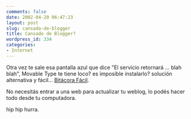 ```yaml
---
comments: false
date: 2002-04-20 06:47:23
layout: post
slug: cansado-de-blogger
title: Cansado de Blogger?
wordpress_id: 334
categories:
- Internet
---
```


Otra vez te sale esa pantalla azul que dice &#34;El servicio retornará … blah blah&#34;, Movable Type te tiene loco? es imposible instalarlo? solución alternativa y fácil… [Bitácora Fácil](http://www.bitacorafacil.com/).  

  

No necesitás entrar a una web para actualizar tu weblog, lo podés hacer todo desde tu computadora.  

  

hip hip hurra.




 
